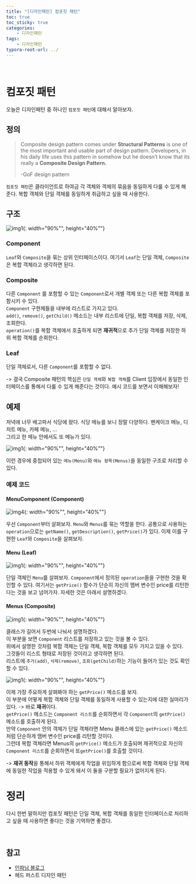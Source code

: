 ```yaml
---
title: "[디자인패턴] 컴포짓 패턴"
toc: true
toc_sticky: true
categories: 
    - 디자인패턴
tags:
    - 디자인패턴
typora-root-url: ../
---
```


<br>

# 컴포짓 패턴

오늘은 디자인패턴 중 하나인 `컴포짓 패턴`에 대해서 알아보자.

## 정의
> Composite design pattern comes under **Structural Patterns** is one of the most important and usable part of design pattern. Developers, in his daily life uses this pattern in somehow but he doesn’t know that its really a **Composite Design Pattern.**
>
> -GoF design pattern

`컴포짓 패턴`은 클라이언트로 하여금 각 객체와 객체의 묶음을 동일하게 다룰 수 있게 해준다. 복합 객체와 단일 객체를 동일하게 취급하고 싶을 때 사용한다.


## 구조
![img1](/assets/images/50_1.png){: width="90%"", height="40%""} <br>

### Component
`Leaf`와 `Composite`을 묶는 상위 인터페이스이다. 여기서 `Leaf`는 단일 객체, `Composite`은 복합 객체라고 생각하면 된다.

### Composite
다른 `Component` 를 포함할 수 있는 `Component`로서 개별 객체 또는 다른 복합 객체를 포함시키 수 있다.  
`Component` 구현체들을 내부에 리스트로 가지고 있다.  
`add()`, `remove()`, `getChild()` 메소드는 내부 리스트에 단일, 복합 객체를 저장, 삭제, 조회한다.  
`operation()`를 복합 객체에서 호출하게 되면 **재귀적**으로 추가 단일 객체를 저장한 하위 복합 객체를 순회한다.  

### Leaf
단일 객체로서, 다른 `Component`를 포함할 수 없다.

-> 결국 Composite 패턴의 핵심은 `단일 객체`와 `복합 객체`를 Client 입장에서 동일한 인터페이스를 통해서 다룰 수 있게 해준다는 것이다.
예시 코드를 보면서 이해해보자!

## 예제
저녁에 너무 배고파서 식당에 왔다. 식당 메뉴를 보니 정말 다양하다. 
펜케이크 메뉴, 디저트 메뉴, 카페 메뉴, …  
그리고 한 메뉴 안에서도 또 메뉴가 있다. 

![img1](/assets/images/50_2.png){: width="90%"", height="40%""} <br>

이런 경우에 중첩되어 있는 `메뉴(Menu)`와 `메뉴 항목(Menus)`을 동일한 구조로 처리할 수 있다.

### 예제 코드

#### MenuComponent (Component)

![img4](/assets/images/50_4.png){: width="90%"", height="40%""} <br>

우선 `Component`부터 살펴보자. `Menu`와 `Menus`를 묶는 역할을 한다.
공통으로 사용하는 `operation`으로는 `getName()`, `getDescription()`, `getPrice()`가 있다.
이제 이를 구현한 `Leaf`와 `Composite`을 살펴보자.

#### Menu (Leaf)

![img1](/assets/images/50_5.png){: width="90%"", height="40%""} <br>

단일 객체인 `Menu`를 살펴보자. `Component`에서 정의된 `operation`들을 구현한 것을 확인할 수 있다.
여기서는 `getPrice()` 함수가 단순히 자신의 맴버 변수인 price를 리턴한다는 것을 보고 넘어가자. 자세한 것은 아래서 설명하겠다.

#### Menus (Composite)


![img1](/assets/images/50_6.png){: width="90%"", height="40%""} <br>

클래스가 길어서 두번에 나눠서 설명하겠다.  
이 부분을 보면 `Component` 리스트를 저장하고 있는 것을 볼 수 있다.   
위에서 설명한 것처럼 복합 객체는 단일 객체, 복합 객체를 모두 가지고 있을 수 있다.  
그것들이 리스트 형태로 저장된 것이라고 생각하면 된다.  
리스트에 `추가(add)`, `삭제(remove)`, `조회(getChild)`하는 기능이 들어가 있는 것도 확인할 수 있다.


![img1](/assets/images/50_7.png){: width="90%"", height="40%""} <br>

이제 가장 주요하게 살펴봐야 하는 `getPrice()` 메소드를 보자.  
이 부분에 어떻게 복합 객체와 단일 객체를 동일하게 사용할 수 있는지에 대한 실마리가 있다. -> 바로 **재귀**이다.  
`getPrice()` 메소드는 `Component 리스트`를 순회하면서 각 `Component`의 `getPrice()` 메소드를 호출하게 된다.   
만약 `Component` 안의 객체가 단일 객체라면 Menu 클래스에 있는 `getPrice()` 메소드처럼 단순하게 맴버 변수인 price를 리턴할 것이다.  
그런데 복합 객체라면 Menus의 `getPrice()` 메소드가 호출되며 제귀적으로 자신의 `Component 리스트`를 순회하면서 또`getPrice()`를 호출할 것이다.  

-> **재귀 동작**을 통해서 하위 객체에게 작업을 위임하게 함으로써 복합 객체와 단일 객체에 동일한 작업을 적용할 수 있게 돼서 이 둘을 구분할 필요가 없어지게 된다.  


# 정리
다시 한번 말하지만 컴포짓 패턴은 단일 객체, 복합 객체를 동일한 인터페이스로 처리하고 싶을 때 사용하면 좋다는 것을 기억하면 좋겠다.

<br>

## 

## 참고

* [인파님 블로그](https://url.kr/eu6sr9)
* 헤드 퍼스트 디자인 패턴

